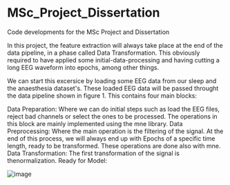 # MSc_Project_Dissertation

Code developments for the MSc Project and Dissertation

In this project, the feature extraction will always take place at the end of the data pipeline, in a phase called Data Transformation. This obviously required to have applied some initial-data-processing and having cutting a long EEG waveform into epochs, among other things.

We can start this excersice by loading some EEG data from our sleep and the anaesthesia dataset's. These loaded EEG data will be passed throught the data pipeline shown in figure 1. This contains four main blocks:

Data Preparation: Where we can do initial steps such as load the EEG files, reject bad channels or select the ones to be processed. The operations in this block are mainly implemented using the mne library.
Data Preprocessing: Where the main operation is the filtering of the signal. At the end of this process, we will always end up with Epochs of a specific time length, ready to be transformed. These operations are done also with mne.
Data Transformation: The first transformation of the signal is thenormalization.
Ready for Model:

![image](https://user-images.githubusercontent.com/15948497/127302467-ff0d8e68-1cdb-448a-a52c-0c80201ca763.png)
